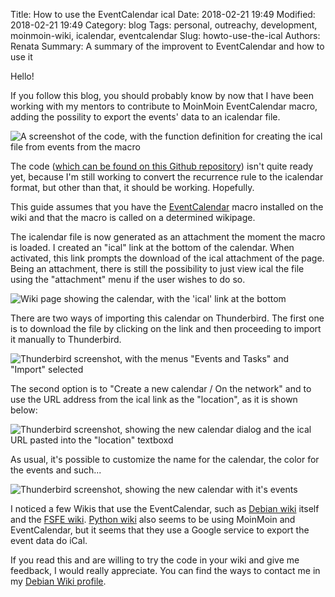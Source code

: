 Title: How to use the EventCalendar ical
Date: 2018-02-21 19:49
Modified: 2018-02-21 19:49
Category: blog
Tags: personal, outreachy, development, moinmoin-wiki, icalendar, eventcalendar
Slug: howto-use-the-ical
Authors: Renata
Summary: A summary of the improvent to EventCalendar and how to use it

Hello!

If you follow this blog, you should probably know by now that I have been working with my mentors to contribute to MoinMoin EventCalendar macro, adding the possility to export the events' data to an icalendar file.

![A screenshot of the code, with the function definition for creating the ical file from events from the macro]({static}/img/create_ical.png)

The code ([which can be found on this Github repository](https://github.com/rsip22/foss_events/blob/master/macro/EventCalendar-099b.py)) isn't quite ready yet, because I'm still working to convert the recurrence rule to the icalendar format, but other than that, it should be working. Hopefully.


This guide assumes that you have the
[EventCalendar](https://moinmo.in/MacroMarket/EventCalendar) macro installed on the wiki and that the macro is called on a determined wikipage.

The icalendar file is now generated as an attachment the moment the macro is loaded. I created an "ical" link at the bottom of the calendar. When activated, this link prompts the download of the ical attachment of the page. Being an attachment, there is still the possibility to just view ical the file using the "attachment" menu if the user wishes to do so.

![Wiki page showing the calendar, with the 'ical' link at the bottom]({static}/img/eventcalendar_with_ical_menu.png)

There are two ways of importing this calendar on Thunderbird. The first one is to download the file by clicking on the link and then proceeding to import it manually to Thunderbird.

![Thunderbird screenshot, with the menus "Events and Tasks" and "Import" selected]({static}/img/events_and_tasks_import.png)

The second option is to "Create a new calendar / On the network" and to use the URL address from the ical link as the "location", as it is shown below:

![Thunderbird screenshot, showing the new calendar dialog and the ical URL pasted into the "location" textboxd]({static}/img/thunderbird_new_calendar_location.png)

As usual, it's possible to customize the name for the calendar, the color for the events and such...

![Thunderbird screenshot, showing the new calendar with it's events]({static}/img/ical_imported_to_thunderbird.png)

I noticed a few Wikis that use the EventCalendar, such as [Debian wiki](https://wiki.debian.org) itself and the [FSFE wiki](http://wiki.fsfe.org). [Python wiki](https://wiki.python.org/moin/PythonEventsCalendar#Python_Events_Calendar) also seems to be using MoinMoin and EventCalendar, but it seems that they use a Google service to export the event data do iCal.

If you read this and are willing to try the code in your wiki and give me feedback, I would really appreciate. You can find the ways to contact me in my [Debian Wiki profile](https://wiki.debian.org/RenataDAvila).
